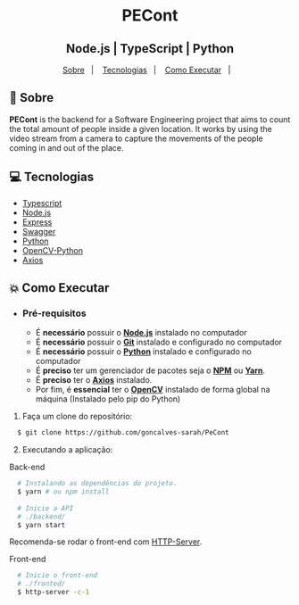 <h1 align="center">
    PECont
</h1>
<h2 align="center">
    Node.js | TypeScript | Python
</h2>

<p align="center">
  <a href="#book-sobre">Sobre</a>&nbsp;&nbsp;&nbsp;|&nbsp;&nbsp;&nbsp;
  <a href="#computer-tecnologias">Tecnologias</a>&nbsp;&nbsp;&nbsp;|&nbsp;&nbsp;&nbsp;
  <a href="#boom-como-executar">Como Executar</a>&nbsp;&nbsp;&nbsp;|&nbsp;&nbsp;&nbsp;
</p>

## :book: Sobre

**PECont** is the backend for a Software Engineering project that aims to count the total amount of people inside a given location. It works by using the video stream from a camera to capture the movements of the people coming in and out of the place.
  
## :computer: Tecnologias

-  [Typescript](https://www.typescriptlang.org/)
-  [Node.js](https://nodejs.org/en/)
-  [Express](https://expressjs.com/)
-  [Swagger](https://swagger.io/)
-  [Python](https://www.python.org/)
-  [OpenCV-Python](https://pypi.org/project/opencv-python/)
-  [Axios](https://axios-http.com/docs/intro)

## :boom: Como Executar

- ### **Pré-requisitos**

  - É **necessário** possuir o **[Node.js](https://nodejs.org/en/)** instalado no computador
  - É **necessário** possuir o **[Git](https://git-scm.com/)** instalado e configurado no computador
  - É **necessário** possuir o **[Python](https://www.python.org/)** instalado e configurado no computador
  - É **preciso** ter um gerenciador de pacotes seja o **[NPM](https://www.npmjs.com/)** ou **[Yarn](https://yarnpkg.com/)**.
  - É **preciso** ter o **[Axios](https://axios-http.com/docs/intro)** instalado.
  - Por fim, é **essencial** ter o **[OpenCV](https://pypi.org/project/opencv-python/)** instalado de forma global na máquina (Instalado pelo pip do Python) 

1. Faça um clone do repositório:

```sh
  $ git clone https://github.com/goncalves-sarah/PeCont
```

2. Executando a aplicação:

Back-end
```sh
  # Instalando as dependências do projeto.
  $ yarn # ou npm install
  
  # Inicie a API
  # ./backend/
  $ yarn start 
```

Recomenda-se rodar o front-end com [HTTP-Server](https://www.npmjs.com/package/http-server).

Front-end
```sh
  # Inicie o front-end
  # ./fronted/
  $ http-server -c-1
```
